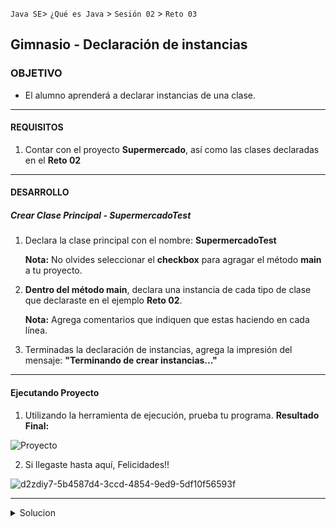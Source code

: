  

`Java SE`> `¿Qué es Java` > `Sesión 02` > `Reto 03`
	
## Gimnasio - Declaración de instancias

### OBJETIVO 

- El alumno aprenderá a declarar instancias de una clase.

<hr> 

#### REQUISITOS 

1. Contar con el proyecto <b>Supermercado</b>, así como las clases declaradas en el <b>Reto 02</b>

<hr>

#### DESARROLLO

##### Crear Clase Principal - SupermercadoTest

1. Declara la clase principal con el nombre: <b>SupermercadoTest</b>

   <b>Nota:</b> No olvides seleccionar el <b>checkbox</b> para agragar el método <b>main</b> a tu proyecto.

2. <b>Dentro del método main</b>, declara una instancia de cada tipo de clase que declaraste en el ejemplo <b>Reto 02</b>.

    <b>Nota:</b> Agrega comentarios que indiquen que estas haciendo en cada línea.

3. Terminadas la declaración de instancias, agrega la impresión del mensaje: <b>"Terminando de crear instancias..."</b>

<hr>

#### Ejecutando Proyecto

1. Utilizando la herramienta de ejecución, prueba tu programa. <b>Resultado Final:</b>
   
![Proyecto](https://user-images.githubusercontent.com/56565204/67224469-e1f5d680-f3f6-11e9-9750-78fdcbe74464.png)

2. Si llegaste hasta aquí, Felicidades!!

![d2zdiy7-5b4587d4-3ccd-4854-9ed9-5df10f56593f](https://user-images.githubusercontent.com/56565204/67222356-c38ddc00-f3f2-11e9-93a0-f6fbfc420ab5.png)

<hr>

<details>
	<summary>Solucion</summary>
	<p> 1. Declara la clase principal, nombre: <b>SupermercadoTest</b> </p>
	<p> 2. Declara una instancia por cada clase declarada en el proyecto <b>Supermercado</b>. </p>
	<p> Solución:</p> 
	    - Declarada una intancia por cada tipo de clase: <b>Usuario, Pedido, Producto.</b>
            - Impresión del mensaje: <b> "Terminando de crear instancias."</b> 
	
</details>

